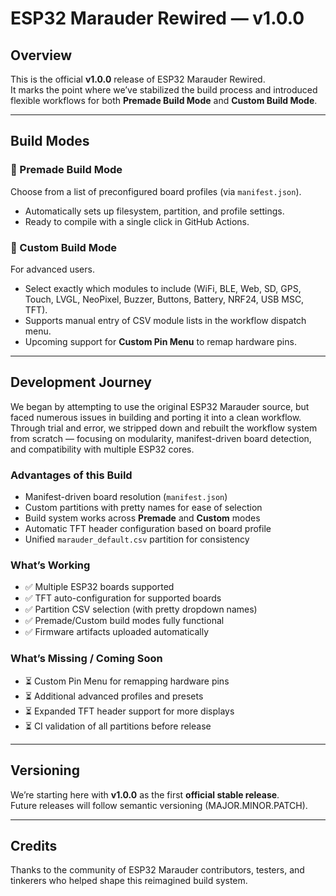# ESP32 Marauder Rewired — v1.0.0

## Overview
This is the official **v1.0.0** release of ESP32 Marauder Rewired.  
It marks the point where we’ve stabilized the build process and introduced flexible workflows for both **Premade Build Mode** and **Custom Build Mode**.

---

## Build Modes

### 🔹 Premade Build Mode
Choose from a list of preconfigured board profiles (via `manifest.json`).  
- Automatically sets up filesystem, partition, and profile settings.  
- Ready to compile with a single click in GitHub Actions.  

### 🔹 Custom Build Mode
For advanced users.  
- Select exactly which modules to include (WiFi, BLE, Web, SD, GPS, Touch, LVGL, NeoPixel, Buzzer, Buttons, Battery, NRF24, USB MSC, TFT).  
- Supports manual entry of CSV module lists in the workflow dispatch menu.  
- Upcoming support for **Custom Pin Menu** to remap hardware pins.

---

## Development Journey

We began by attempting to use the original ESP32 Marauder source, but faced numerous issues in building and porting it into a clean workflow.  
Through trial and error, we stripped down and rebuilt the workflow system from scratch — focusing on modularity, manifest-driven board detection, and compatibility with multiple ESP32 cores.

### Advantages of this Build
- Manifest-driven board resolution (`manifest.json`)  
- Custom partitions with pretty names for ease of selection  
- Build system works across **Premade** and **Custom** modes  
- Automatic TFT header configuration based on board profile  
- Unified `marauder_default.csv` partition for consistency  

### What’s Working
- ✅ Multiple ESP32 boards supported  
- ✅ TFT auto-configuration for supported boards  
- ✅ Partition CSV selection (with pretty dropdown names)  
- ✅ Premade/Custom build modes fully functional  
- ✅ Firmware artifacts uploaded automatically  

### What’s Missing / Coming Soon
- ⏳ Custom Pin Menu for remapping hardware pins  
- ⏳ Additional advanced profiles and presets  
- ⏳ Expanded TFT header support for more displays  
- ⏳ CI validation of all partitions before release  

---

## Versioning
We’re starting here with **v1.0.0** as the first **official stable release**.  
Future releases will follow semantic versioning (MAJOR.MINOR.PATCH).

---

## Credits
Thanks to the community of ESP32 Marauder contributors, testers, and tinkerers who helped shape this reimagined build system.
